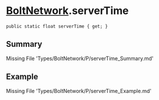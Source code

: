 # [BoltNetwork](Types/BoltNetwork.md).serverTime
`public static float serverTime { get; }`
## Summary
Missing File 'Types/BoltNetwork/P/serverTime_Summary.md'
## Example
Missing File 'Types/BoltNetwork/P/serverTime_Example.md'

